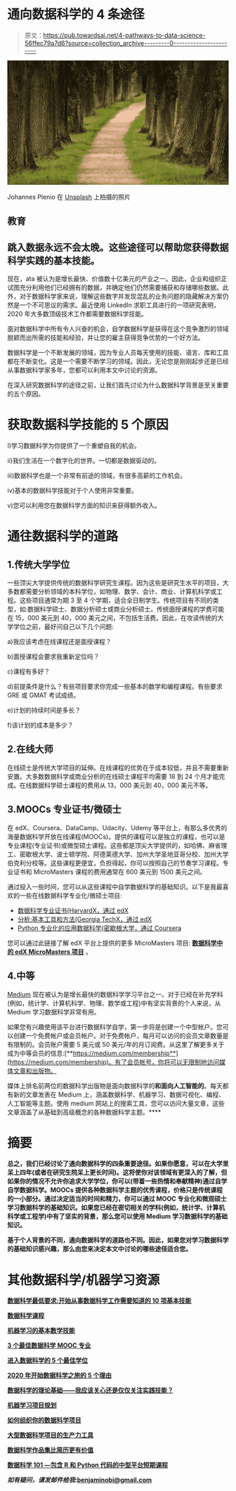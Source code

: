 # 通向数据科学的 4 条途径

> 原文：<https://pub.towardsai.net/4-pathways-to-data-science-56ffec79a7d6?source=collection_archive---------0----------------------->

![](img/c54b7f2e8fa16340f1afeae5ae989e48.png)

Johannes Plenio 在 [Unsplash](https://unsplash.com?utm_source=medium&utm_medium=referral) 上拍摄的照片

## 教育

## 跳入数据永远不会太晚。这些途径可以帮助您获得数据科学实践的基本技能。

现在，ata 被认为是增长最快、价值数十亿美元的产业之一。因此，企业和组织正试图充分利用他们已经拥有的数据，并确定他们仍然需要捕获和存储哪些数据。此外，对于数据科学家来说，理解这些数字并发现混乱的业务问题的隐藏解决方案仍然是一个不可思议的需求。最近使用 LinkedIn 求职工具进行的一项研究表明，2020 年大多数顶级技术工作都需要数据科学技能。

面对数据科学中所有令人兴奋的机会，自学数据科学是获得在这个竞争激烈的领域脱颖而出所需的技能和经验，并让您的雇主获得竞争优势的一个好方法。

数据科学是一个不断发展的领域，因为专业人员每天使用的技能、语言、库和工具都在不断变化。这是一个需要不断学习的领域。因此，无论您是刚刚起步还是已经从事数据科学家多年，您都可以利用本文中讨论的资源。

在深入研究数据科学的途径之前，让我们首先讨论为什么数据科学背景是至关重要的五个原因。

# 获取数据科学技能的 5 个原因

I)学习数据科学为你提供了一个重塑自我的机会。

ii)我们生活在一个数字化的世界。一切都是数据驱动的。

iii)数据科学也是一个非常有前途的领域，有很多高薪的工作机会。

iv)基本的数据科学技能对于个人使用非常重要。

v)您可以利用您在数据科学方面的知识来获得额外收入。

# 通往数据科学的道路

## 1.传统大学学位

一些顶尖大学提供传统的数据科学研究生课程。因为这些是研究生水平的项目，大多数都需要分析领域的本科学位，如物理、数学、会计、商业、计算机科学或工程。这些项目通常为期 3 至 4 个学期，适合全日制学生。传统项目有不同的类型，如:数据科学硕士、数据分析硕士或商业分析硕士。传统面授课程的学费可能在 15，000 美元到 40，000 美元之间，不包括生活费。因此，在攻读传统的大学学位之前，最好问自己以下几个问题:

a)我应该考虑在线课程还是面授课程？

b)面授课程会要求我重新定位吗？

c)课程有多好？

d)前提条件是什么？有些项目要求你完成一些基本的数学和编程课程。有些要求 GRE 或 GMAT 考试成绩。

e)计划的持续时间是多长？

f)该计划的成本是多少？

## 2.在线大师

在线硕士是传统大学项目的延伸。在线课程的优势在于成本较低，并且不需要重新安置。大多数数据科学或商业分析的在线硕士课程平均需要 18 到 24 个月才能完成。在线数据科学硕士课程的费用从 13，000 美元到 40，000 美元不等。

## 3.MOOCs 专业证书/微硕士

在 edX、Coursera、DataCamp、Udacity、Udemy 等平台上，有那么多优秀的海量数据科学开放在线课程(MOOCs)。提供的课程可以是独立的课程，也可以是专业课程(专业证书)或微型硕士课程。这些都是顶尖大学提供的，如哈佛、麻省理工、密歇根大学、波士顿学院、阿德莱德大学、加州大学圣地亚哥分校、加州大学伯克利分校等。这些课程更便宜，负担得起，你可以按照自己的节奏学习课程。专业证书和 MicroMasters 课程的费用通常在 600 美元到 1500 美元之间。

通过投入一些时间，您可以从这些课程中自学数据科学的基础知识。以下是我最喜欢的一些在线数据科学专业化/微硕士项目:

*   [数据科学专业证书(HarvardX，通过 edX](https://www.edx.org/professional-certificate/harvardx-data-science)
*   [分析:基本工具和方法(Georgia TechX，通过 edX](https://www.edx.org/micromasters/gtx-analytics-essential-tools-and-methods)
*   [Python 专业化的应用数据科学(密歇根大学，通过 Coursera](https://www.coursera.org/specializations/data-science-python)

您可以通过此链接了解 edX 平台上提供的更多 MicroMasters 项目: [**数据科学中的 edX MicroMasters 项目**](https://programs.edx.org/micromasters/about?utm_source=sailthru&utm_medium=email&utm_campaign=newsletter_program_thursday_20200514) 。

## 4.中等

[Medium](https://medium.com/) 现在被认为是增长最快的数据科学学习平台之一。对于已经在补充学科(例如，统计学、计算机科学、物理、数学或工程)中有坚实背景的个人来说，从 Medium 学习数据科学非常有用。

如果您有兴趣使用该平台进行数据科学自学，第一步将是创建一个中型帐户。您可以创建一个免费帐户或会员帐户。对于免费帐户，每月可以访问的会员文章数量是有限制的。会员账户需要 5 美元或 50 美元/年的月订阅费。从这里了解更多关于成为中等会员的信息:[**https://medium.com/membership**](https://medium.com/membership)。有了会员帐号，你将可以无限制地访问媒体文章和出版物。

媒体上排名前两位的数据科学出版物是面向数据科学的[](https://towardsdatascience.com/)**和面向人工智能的[](https://medium.com/towards-artificial-intelligence)**。每天都有新的文章发表在 Medium 上，涵盖数据科学、机器学习、数据可视化、编程、人工智能等主题。使用 medium 网站上的搜索工具，您可以访问大量文章，这些文章涵盖了从基础到高级概念的各种数据科学主题。****

# ****摘要****

****总之，我们已经讨论了通向数据科学的四条重要途径。如果你愿意，可以在大学里呆上四年(或者在研究生院呆上更长时间)。这将使你对该领域有更深入的了解，但如果你的情况不允许你追求大学学位，你可以(带着一些热情和奉献精神)通过自学自学数据科学。MOOCs 提供各种数据科学主题的优秀课程，价格只是传统课程的一小部分。通过决定适当的时间和精力，你可以通过 MOOC 专业化和微观硕士学习数据科学的基础知识。如果您已经在密切相关的学科(例如，统计学、计算机科学或工程学)中有了坚实的背景，那么您可以使用 Medium 学习数据科学的基础知识。****

****基于个人背景的不同，通向数据科学的道路也不同。因此，如果您对学习数据科学的基础知识感兴趣，那么由您来决定本文中讨论的哪些途径适合您。****

# ****其他数据科学/机器学习资源****

****[数据科学最低要求:开始从事数据科学工作需要知道的 10 项基本技能](https://towardsdatascience.com/data-science-minimum-10-essential-skills-you-need-to-know-to-start-doing-data-science-e5a5a9be5991)****

****[数据科学课程](https://medium.com/towards-artificial-intelligence/data-science-curriculum-bf3bb6805576)****

****[机器学习的基本数学技能](https://medium.com/towards-artificial-intelligence/4-math-skills-for-machine-learning-12bfbc959c92)****

****[3 个最佳数据科学 MOOC 专业](https://medium.com/towards-artificial-intelligence/3-best-data-science-mooc-specializations-d58da382f628)****

****[进入数据科学的 5 个最佳学位](https://towardsdatascience.com/5-best-degrees-for-getting-into-data-science-c3eb067883b1)****

****[2020 年开始数据科学之旅的 5 个理由](https://towardsdatascience.com/5-reasons-why-you-should-begin-your-data-science-journey-in-2020-2b4a0a5e4239)****

****[数据科学的理论基础——我应该关心还是仅仅关注实践技能？](https://towardsdatascience.com/theoretical-foundations-of-data-science-should-i-care-or-simply-focus-on-hands-on-skills-c53fb0caba66)****

****[机器学习项目规划](https://towardsdatascience.com/machine-learning-project-planning-71bdb3a44349)****

****[如何组织你的数据科学项目](https://towardsdatascience.com/how-to-organize-your-data-science-project-dd6599cf000a)****

****[大型数据科学项目的生产力工具](https://medium.com/towards-artificial-intelligence/productivity-tools-for-large-scale-data-science-projects-64810dfbb971)****

****[数据科学作品集比简历更有价值](https://towardsdatascience.com/a-data-science-portfolio-is-more-valuable-than-a-resume-2d031d6ce518)****

****[数据科学 101 —包含 R 和 Python 代码的中型平台短期课程](https://medium.com/towards-artificial-intelligence/data-science-101-a-short-course-on-medium-platform-with-r-and-python-code-included-3cdc9d489c6d)****

*******如有疑问，请发邮件给我***:benjaminobi@gmail.com****